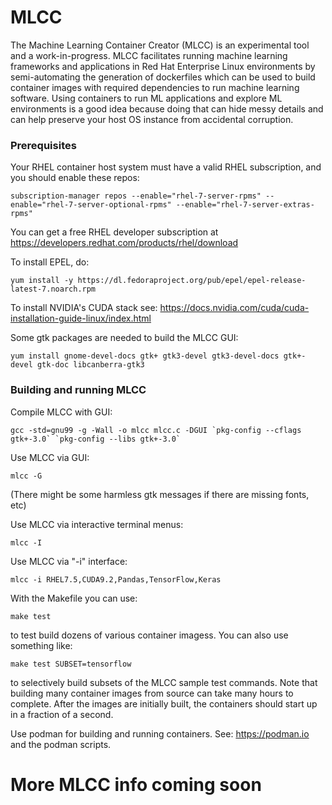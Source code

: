 # MLCC

The Machine Learning Container Creator (MLCC) is an experimental tool and a work-in-progress. MLCC facilitates running machine learning frameworks and applications in Red Hat Enterprise Linux environments by semi-automating the generation of dockerfiles which can be used to build container images with required dependencies to run machine learning software. Using containers to run ML applications and explore ML environments is a good idea because doing that can hide messy details and can help preserve your host OS instance from accidental corruption.

### Prerequisites
Your RHEL container host system must have a valid RHEL subscription, and you should enable these repos:
```
subscription-manager repos --enable="rhel-7-server-rpms" --enable="rhel-7-server-optional-rpms" --enable="rhel-7-server-extras-rpms" 
```

You can get a free RHEL developer subscription at https://developers.redhat.com/products/rhel/download

To install EPEL, do:
```
yum install -y https://dl.fedoraproject.org/pub/epel/epel-release-latest-7.noarch.rpm
```

To install NVIDIA's CUDA stack see:  https://docs.nvidia.com/cuda/cuda-installation-guide-linux/index.html

Some gtk packages are needed to build the MLCC GUI:
```
yum install gnome-devel-docs gtk+ gtk3-devel gtk3-devel-docs gtk+-devel gtk-doc libcanberra-gtk3
```

### Building and running MLCC
Compile MLCC with GUI:
```
gcc -std=gnu99 -g -Wall -o mlcc mlcc.c -DGUI `pkg-config --cflags gtk+-3.0` `pkg-config --libs gtk+-3.0`
```

Use MLCC via GUI:
```
mlcc -G
```
(There might be some harmless gtk messages if there are missing fonts, etc)

Use MLCC via interactive terminal menus:
```
mlcc -I
```

Use MLCC via "-i" interface:
```
mlcc -i RHEL7.5,CUDA9.2,Pandas,TensorFlow,Keras
```
With the Makefile you can use:
```
make test
```
to test build dozens of various container imagess.  You can also use something like:
```
make test SUBSET=tensorflow
```
to selectively build subsets of the MLCC sample test commands.  Note that building many container images from source can take many hours to complete.  After the images are initially built, the containers should start up in a fraction of a second.

Use podman for building and running containers. See:  https://podman.io and the podman scripts.

# More MLCC info coming soon

